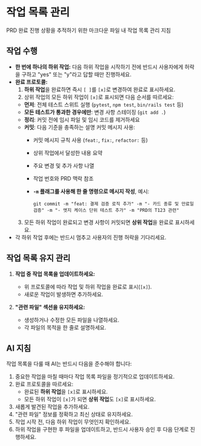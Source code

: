 # 작업 목록 관리

PRD 완료 진행 상황을 추적하기 위한 마크다운 파일 내 작업 목록 관리 지침

## 작업 수행

- **한 번에 하나의 하위 작업:** 다음 하위 작업을 시작하기 전에 반드시 사용자에게 허락을 구하고 "yes" 또는 "y"라고 답할 때만 진행하세요.
- **완료 프로토콜:**  
  1. **하위 작업**을 완료하면 즉시 `[ ]`를 `[x]`로 변경하여 완료로 표시하세요.
  2. 상위 작업의 모든 하위 작업이 `[x]`로 표시되면 다음 순서를 따르세요:
    - **먼저**: 전체 테스트 스위트 실행 (`pytest`, `npm test`, `bin/rails test` 등)
    - **모든 테스트가 통과한 경우에만**: 변경 사항 스테이징 (`git add .`)
    - **정리**: 커밋 전에 임시 파일 및 임시 코드를 제거하세요
    - **커밋**: 다음 기준을 충족하는 설명 커밋 메시지 사용:
      - 커밋 메시지 규칙 사용 (`feat:`, `fix:`, `refactor:` 등)
      - 상위 작업에서 달성한 내용 요약
      - 주요 변경 및 추가 사항 나열
      - 작업 번호와 PRD 맥락 참조
      - **`-m` 플래그를 사용해 한 줄 명령으로 메시지 작성**, 예시:

        ```
        git commit -m "feat: 결제 검증 로직 추가" -m "- 카드 종류 및 만료일 검증" -m "- 엣지 케이스 단위 테스트 추가" -m "PRD의 T123 관련"
        ```
  3. 모든 하위 작업이 완료되고 변경 사항이 커밋되면 **상위 작업**을 완료로 표시하세요.
- 각 하위 작업 후에는 반드시 멈추고 사용자의 진행 허락을 기다리세요.

## 작업 목록 유지 관리

1. **작업 중 작업 목록을 업데이트하세요:**
   - 위 프로토콜에 따라 작업 및 하위 작업을 완료로 표시(`[x]`).
   - 새로운 작업이 발생하면 추가하세요.

2. **"관련 파일" 섹션을 유지하세요:**
   - 생성하거나 수정한 모든 파일을 나열하세요.
   - 각 파일의 목적을 한 줄로 설명하세요.

## AI 지침

작업 목록을 다룰 때 AI는 반드시 다음을 준수해야 합니다:

1. 중요한 작업을 마칠 때마다 작업 목록 파일을 정기적으로 업데이트하세요.
2. 완료 프로토콜을 따르세요:
   - 완료된 **하위 작업**을 `[x]`로 표시하세요.
   - 모든 하위 작업이 `[x]`가 되면 **상위 작업**도 `[x]`로 표시하세요.
3. 새롭게 발견된 작업을 추가하세요.
4. "관련 파일" 정보를 정확하고 최신 상태로 유지하세요.
5. 작업 시작 전, 다음 하위 작업이 무엇인지 확인하세요.
6. 하위 작업을 구현한 후 파일을 업데이트하고, 반드시 사용자 승인 후 다음 단계로 진행하세요.